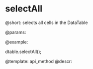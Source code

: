 selectAll
=============


@short:
	selects all cells in the DataTable

@params:



@example:

dtable.selectAll();

@template:	api_method
@descr:

